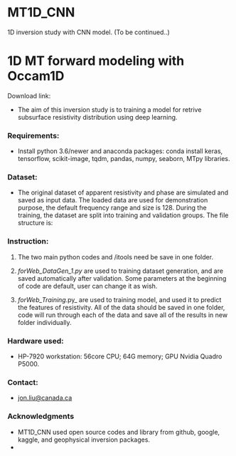 # MT1D_CNN
1D inversion study with CNN model.  (To be continued..) 

# 1D MT forward modeling with Occam1D

Download link:

* The aim of this inversion study is to training a model for retrive subsurface resistivity distribution using deep learning.    

### Requirements: 

* Install python 3.6/newer and anaconda packages: conda install keras, tensorflow, scikit-image, tqdm, pandas, numpy, seaborn, MTpy libraries.


### Dataset: 

* The original dataset of apparent resistivity and phase are simulated and saved as input data. The loaded data are used for demonstration purpose, the default frequency range and size is 128. During the training, the dataset are split into training and validation groups. The file structure is:


### Instruction:

   1. The two main python codes and /itools need be save in one folder.

   2. _forWeb_DataGen_1.py_ are used to training dataset generation, and are saved automatically after validation. Some parameters at the beginning of code are default, user can change it as wish.

   3. _forWeb_Training_.py_ are used to training model, and used it to predict the features of resistivity. All of the data should be saved in one folder, code will run through each of the data and save all of the results in new folder individually.


### Hardware used: 

* HP-7920 workstation: 56core CPU; 64G memory; GPU Nvidia Quadro P5000.


### Contact: 

* jon.liu@canada.ca


### Acknowledgments

* MT1D_CNN used open source codes and library from github, google, kaggle, and geophysical inversion packages.
* 
